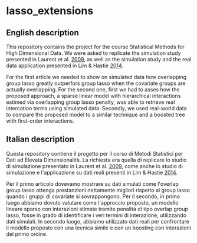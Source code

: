# lasso_extensions

## English description

This repository contains the project for the course Statistical Methods for High Dimensional Data. We were asked to replicate the simulation study presented in Laurent et al. [2009](https://dl.acm.org/doi/pdf/10.1145/1553374.1553431?casa_token=q0cqNqvBgU8AAAAA:3UqYS8uH6Z4OEYBHWctGsPv7lS0S748lov5D4B-u4SmGt9WcF9lFwTdVwRYfdDmmHZvdSpbxS08), as well as the simulation study and the real data application presented in Lim & Hastie [2014](https://hastie.su.domains/Papers/glinternet_jcgs.pdf).

For the first article we needed to show on simulated data how overlapping group lasso greatly outperfors group lasso when the covariate groups are actually overlapping. For the second one, first we had to asses how the proposed approach, a sparse linear model with hierarchical interactions estimed via overlapping group lasso penalty, was able to retrieve real intercation terms using simulated data. Secondly, we used real-world data to compare the proposed model to a similar technique and a boosted tree with first-order interactions.

## Italian description

Questa repository contiene il progetto per il corso di Metodi Statistici per Dati ad Elevata Dimensionalità. La richiesta era quella di replicare lo studio di simulazione presentato in Laurent et al. [2009](https://dl.acm.org/doi/pdf/10.1145/1553374.1553431?casa_token=q0cqNqvBgU8AAAAA:3UqYS8uH6Z4OEYBHWctGsPv7lS0S748lov5D4B-u4SmGt9WcF9lFwTdVwRYfdDmmHZvdSpbxS08), come anche lo studio di simulazione e l'applicazione su dati reali presenti in Lim & Hastie [2014](https://hastie.su.domains/Papers/glinternet_jcgs.pdf).

Per il primo articolo dovevamo mostrare su dati simulati come l'overlap group lasso ottenga prestanzioni nettamente migliori rispetto al group lasso quando i gruppi di covariate si sovrappongono. Per il secondo, in primo luogo abbiamo dovuto valutare come l'approccio proposto, un modello lineare sparso con interazioni stimate tramite penalità di tipo overlap group lasso, fosse in grado di identificare i veri termini di interazione, utilizzando dati simulati. In secondo luogo, abbiamo utilizzato dati reali per confrontare il modello proposto con una tecnica simile e con un boosting con interazioni del primo ordine.
